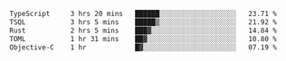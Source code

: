 <!--START_SECTION:waka-->

```txt
TypeScript     3 hrs 20 mins   ██████░░░░░░░░░░░░░░░░░░░   23.71 %
TSQL           3 hrs 5 mins    █████▒░░░░░░░░░░░░░░░░░░░   21.92 %
Rust           2 hrs 5 mins    ███▓░░░░░░░░░░░░░░░░░░░░░   14.84 %
TOML           1 hr 31 mins    ██▓░░░░░░░░░░░░░░░░░░░░░░   10.80 %
Objective-C    1 hr            █▓░░░░░░░░░░░░░░░░░░░░░░░   07.19 %
```

<!--END_SECTION:waka-->